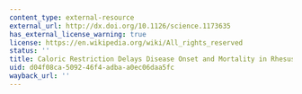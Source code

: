 ```yaml
---
content_type: external-resource
external_url: http://dx.doi.org/10.1126/science.1173635
has_external_license_warning: true
license: https://en.wikipedia.org/wiki/All_rights_reserved
status: ''
title: Caloric Restriction Delays Disease Onset and Mortality in Rhesus Monkeys
uid: d04f08ca-5092-46f4-adba-a0ec06daa5fc
wayback_url: ''
---
```

